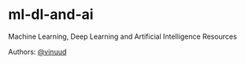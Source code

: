 # ml-dl-and-ai
Machine Learning, Deep Learning and Artificial Intelligence Resources

Authors: 
[@vinuud](https://github.com/VinuUD)
